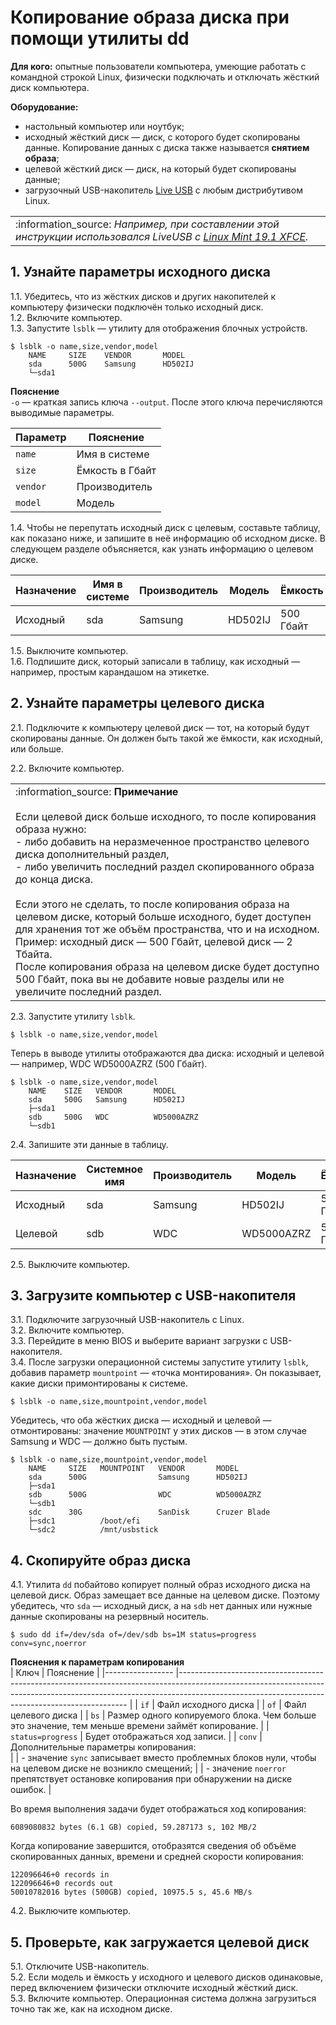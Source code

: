 
# Копирование образа диска при помощи утилиты dd

**Для кого:** опытные пользователи компьютера, умеющие работать с командной строкой Linux, физически подключать и отключать жёсткий диск компьютера.

**Оборудование:**

 - настольный компьютер или ноутбук;
 - исходный жёсткий диск — диск, с которого будет скопированы данные. Копирование данных с диска также называется **снятием образа**;
 - целевой жёсткий диск — диск, на который будет скопированы данные;
 - загрузочный USB-накопитель [Live USB](https://ru.wikipedia.org/wiki/Live_CD) с любым дистрибутивом Linux.
 
<table>
<tbody>
<tr>
<td>:information_source: <i>Например, при составлении этой инструкции использовался LiveUSB с <a href="https://linuxmint.com/edition.php?id=258">Linux Mint 19.1 XFCE</a>.</i>
</td>
</tr>
</tbody>
</table>

## 1. Узнайте параметры исходного диска
1.1. Убедитесь, что из жёстких дисков и других накопителей к компьютеру физически подключён только исходный диск.  
1.2. Включите компьютер.  
1.3. Запустите `lsblk` — утилиту для отображения блочных устройств. 
```
$ lsblk -o name,size,vendor,model
    NAME     SIZE    VENDOR       MODEL     
    sda      500G    Samsung      HD502IJ 
    └─sda1  
```
**Пояснение**  
`-o` — краткая запись ключа `--output`. После этого ключа перечисляются выводимые параметры.

| Параметр	| Пояснение 		|
|--------	|------------	|
| `name`	| Имя в системе  	|
| `size`  	| Ёмкость в Гбайт  	|
| `vendor` 	| Производитель  	|
| `model` 	| Модель			|

1.4. Чтобы не перепутать исходный диск с целевым, составьте таблицу, как показано ниже, и запишите в неё информацию об исходном диске. В следующем разделе объясняется, как узнать информацию о целевом диске.

| Назначение 	| Имя в системе | Производитель | Модель     | Ёмкость  |
|------------	|---------------|---------------|------------|----------|
| Исходный   	| sda           | Samsung       | HD502IJ    | 500 Гбайт|

1.5. Выключите компьютер.  
1.6. Подпишите диск, который записали в таблицу, как исходный — например, простым карандашом на этикетке.

## 2. Узнайте параметры целевого диска
2.1. Подключите к компьютеру целевой диск — тот, на который будут скопированы данные. Он должен быть такой же ёмкости, как исходный, или больше. 

2.2. Включите компьютер.  
<!-- Добавить в таблицы отступ слева -->

<!--table>
<tbody>
<tr>
<td>:information_source: <i>Если целевой диск больше исходного, то после копирования образа нужно:</i>
<br> - <i>либо добавить на неразмеченное пространство целевого диска дополнительный раздел,</i>
<br> - <i>либо увеличить последний раздел скопированного образа до конца диска.</i>
<br>
<br><i>Если этого не сделать, то после копирования образа на целевом диске, который больше исходного, будет доступен для хранения тот же объём пространства, что и на исходном.,</i>
<br><i>Пример: исходный диск — 500 Гбайт, целевой диск — 2 Тбайта.,</i>
<br><i>После копирования образа на целевом диске будет доступно 500 Гбайт, пока вы не добавите новые разделы или не увеличите последний раздел.,</i>
</td>
</tr>
</tbody>
</table>
<p></p-->
<table>
<tbody>
<tr>
<td>:information_source: <b>Примечание</b>
<br>
<br>Если целевой диск больше исходного, то после копирования образа нужно:
<br> - либо добавить на неразмеченное пространство целевого диска дополнительный раздел,
<br> - либо увеличить последний раздел скопированного образа до конца диска.
<br>
<br>Если этого не сделать, то после копирования образа на целевом диске, который больше исходного, будет доступен для хранения тот же объём пространства, что и на исходном.
<br>Пример: исходный диск — 500 Гбайт, целевой диск — 2 Тбайта.
<br>После копирования образа на целевом диске будет доступно 500 Гбайт, пока вы не добавите новые разделы или не увеличите последний раздел.
</td>
</tr>
</tbody>
</table>

2.3. Запустите утилиту `lsblk`.  
```
$ lsblk -o name,size,vendor,model
```

Теперь в выводе утилиты отображаются два диска: исходный и целевой — например, WDC WD5000AZRZ (500 Гбайт). 

```
$ lsblk -o name,size,vendor,model
	NAME 	SIZE   VENDOR   	MODEL	 
	sda  	500G   Samsung  	HD502IJ
	├─sda1                                   	 
	sdb  	500G   WDC      	WD5000AZRZ
	└─sdb1 
```

2.4. Запишите эти данные в таблицу. 

| Назначение 	|Системное имя | Производитель | Модель     | Ёмкость   |
|------------	|--------------|---------------|------------|-----------|
| Исходный   	|sda           | Samsung       | HD502IJ    | 500 Гбайт |
| Целевой    	|sdb           | WDC           | WD5000AZRZ | 500 Гбайт |

2.5. Выключите компьютер.


## 3. Загрузите компьютер с USB-накопителя
3.1. Подключите загрузочный USB-накопитель с Linux.  
3.2. Включите компьютер.  
3.3. Перейдите в меню BIOS и выберите вариант загрузки с USB-накопителя.  
3.4. После загрузки операционной системы запустите утилиту `lsblk`, добавив параметр `mountpoint` — «точка монтирования». Он показывает, какие диски примонтированы к системе. 
```
$ lsblk -o name,size,mountpoint,vendor,model
```

Убедитесь, что оба жёстких диска — исходный и целевой — отмонтированы: значение `MOUNTPOINT` у этих дисков — в этом случае Samsung и WDC — должно быть пустым. 

```
$ lsblk -o name,size,mountpoint,vendor,model
    NAME     SIZE   MOUNTPOINT   VENDOR       MODEL     
    sda      500G                Samsung      HD502IJ 
    ├─sda1                                        
    sdb      500G                WDC          WD5000AZRZ
    └─sdb1                                        
    sdc      30G                 SanDisk      Cruzer Blade
    ├─sdc1          /boot/efi                              
    └─sdc2          /mnt/usbstick                        
```

## 4. Скопируйте образ диска
4.1. Утилита `dd` побайтово копирует полный образ исходного диска на целевой диск. Образ замещает все данные на целевом диске. Поэтому убедитесь, что `sda` — исходный диск, а на `sdb` нет данных или нужные данные скопированы на резервный носитель.  

`$ sudo dd if=/dev/sda of=/dev/sdb bs=1M status=progress conv=sync,noerror`

**Пояснения к параметрам копирования**  
| Ключ            	| Пояснение                                                                                                                                                                                                                   	|
|-----------------	|-----------------------------------------------------------------------------------------------------------------------------------------------------------------------------------------------------------------------------	|
| `if`             	| Файл исходного диска                                                                                                                                                                                                        	|
| `of`             	| Файл целевого диска                                                                                                                                                                                                         	|
| `bs`             	| Размер одного копируемого блока. Чем больше это значение, тем меньше времени займёт копирование.                                                                                             	|
| `status=progress`	| Будет отображаться ход записи.                                                                                                                                                                                              	|
| `conv`           	| Дополнительные параметры копирования:  
|                 	| - значение `sync` записывает вместо проблемных блоков нули, чтобы на целевом диске не возникло смещений; 
|                 	| - значение `noerror` препятствует остановке копирования при обнаружении на диске ошибок. |

Во время выполнения задачи будет отображаться ход копирования:  
```
6089080832 bytes (6.1 GB) copied, 59.287173 s, 102 MB/2
```
Когда копирование завершится, отобразятся сведения об объёме скопированных данных, времени и средней скорости копирования:  
```
122096646+0 records in
122096646+0 records out
50010782016 bytes (500GB) copied, 10975.5 s, 45.6 MB/s
```
4.2. Выключите компьютер. 

## 5. Проверьте, как загружается целевой диск
5.1. Отключите USB-накопитель.  
5.2. Если модель и ёмкость у исходного и целевого дисков одинаковые, перед включением физически отключите исходный жёсткий диск.  
5.3. Включите компьютер. Операционная система должна загрузиться точно так же, как на исходном диске.

